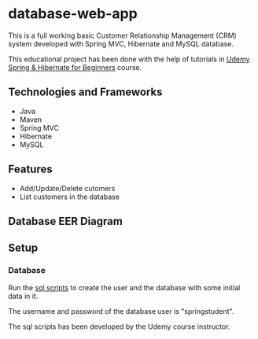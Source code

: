 # database-web-app
This is a full working basic Customer Relationship Management (CRM) system developed with Spring MVC, Hibernate and MySQL database.

This educational project has been done with the help of tutorials in [Udemy Spring & Hibernate for Beginners](https://www.udemy.com/course/spring-hibernate-tutorial/) course.

## Technologies and Frameworks
- Java
- Maven
- Spring MVC
- Hibernate
- MySQL

## Features
- Add/Update/Delete cutomers
- List customers in the database

## Database EER Diagram
## Setup
### Database
Run the [sql scripts](https://github.com/rzgholizadeh/database-web-app/tree/master/other/sql-scripts) to create the user and the database with some initial data in it.

The username and password of the database user is "springstudent".

The sql scripts has been developed by the Udemy course instructor.


